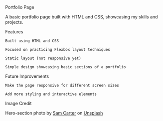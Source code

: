 Portfolio Page

A basic portfolio page built with HTML and CSS, showcasing my skills and projects.

Features

    Built using HTML and CSS

    Focused on practicing Flexbox layout techniques

    Static layout (not responsive yet)

    Simple design showcasing basic sections of a portfolio

Future Improvements

    Make the page responsive for different screen sizes

    Add more styling and interactive elements

Image Credit

Hero-section photo by <a href="https://unsplash.com/@samuelcarter?utm_content=creditCopyText&utm_medium=referral&utm_source=unsplash">Sam Carter</a> on <a href="https://unsplash.com/photos/background-pattern-Y778ifAocXA?utm_content=creditCopyText&utm_medium=referral&utm_source=unsplash">Unsplash</a>
      